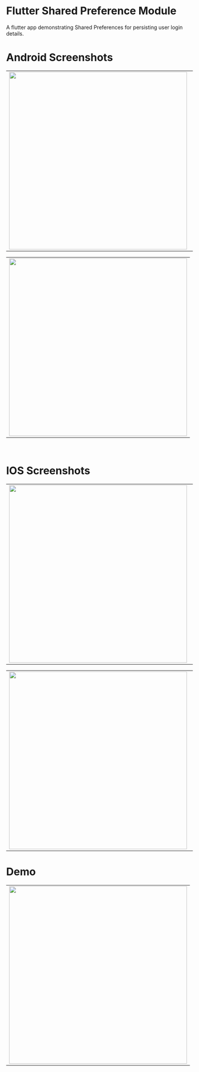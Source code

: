 # Flutter Shared Preference Module
A flutter app demonstrating Shared Preferences for persisting user login details.

# Android Screenshots

<table>
  <tr>
    <td><img src="https://github.com/MarvelApps-Flutter/flutter_shared_preference/blob/master/screenshots/android/android1.png" height="480px"></td>
    <td><img src="https://github.com/MarvelApps-Flutter/flutter_shared_preference/blob/master/screenshots/android/android2.png" height="480px"></td>
    <td><img src="https://github.com/MarvelApps-Flutter/flutter_shared_preference/blob/master/screenshots/android/android3.png" height="480px"></td>
  </tr>
 </table>

<table>
  <tr>
    <td><img src="https://github.com/MarvelApps-Flutter/flutter_shared_preference/blob/master/screenshots/android/android4.png" height="480px"></td>
    
  </tr>
 </table>

</br>

# IOS Screenshots

<table>
  <tr>
    <td><img src="https://github.com/MarvelApps-Flutter/flutter_shared_preference/blob/master/screenshots/ios/ios1.png" height="480px"></td>
    <td><img src="https://github.com/MarvelApps-Flutter/flutter_shared_preference/blob/master/screenshots/ios/ios2.png" height="480px"></td>
    <td><img src="https://github.com/MarvelApps-Flutter/flutter_shared_preference/blob/master/screenshots/ios/ios3.png" height="480px"></td>
  </tr>
 </table>

<table>
  <tr>
    <td><img src="https://github.com/MarvelApps-Flutter/flutter_shared_preference/blob/master/screenshots/ios/ios4.png" height="480px"></td>
    <td><img src="https://github.com/MarvelApps-Flutter/flutter_shared_preference/blob/master/screenshots/ios/ios5.png" height="480px"></td>
    <td><img src="https://github.com/MarvelApps-Flutter/flutter_shared_preference/blob/master/screenshots/ios/ios6.png" height="480px"></td>
  </tr>
 </table>

 # Demo
  <table>
  <tr>
  <td><img src="https://github.com/MarvelApps-Flutter/flutter_shared_preference/blob/master/working_demo/shared_preference_demo.gif" height="480px"></td>
    </tr>
  </table>
